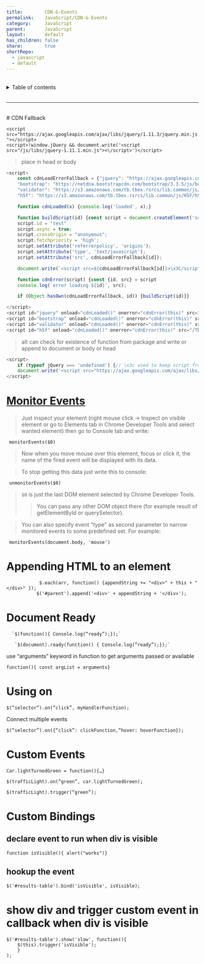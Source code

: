```yaml
---
title:        CDN-&-Events
permalink:    JavaScript/CDN-&-Events
category:     JavaScript
parent:       JavaScript
layout:       default
has_children: false
share:        true
shortRepo:
  - javascript
  - default            
---
```

  

<br/>            

<details markdown="block">                  
<summary>                  
Table of contents                  
</summary>                  
{: .text-delta }                  
1. TOC                  
{:toc}                  
</details>                  

<br/>                  

***                  

<br/>  
# CDN Fallback  

`<script src="https://ajax.googleapis.com/ajax/libs/jquery/1.11.3/jquery.min.js"></script>`  
`<script>!window.jQuery && document.write('<script src="/js/libs/jquery-1.11.1.min.js"><\/script>')</script>`

> place in head or body

```javascript   
<script>
    const cdnLoadErrorFallback = {"jquery": "https://ajax.googleapis.com/ajax/libs/jquery/2.0.3/jquery.min.js",
    "bootstrap": "https://netdna.bootstrapcdn.com/bootstrap/3.3.5/js/bootstrap.min.js",
    "validator": "https://s3.amazonaws.com/tb.tbex.rsrcs/lib.common/js/bootstrap-validator/dist/validator.min.js",
    "h5f": "https://s3.amazonaws.com/tb.tbex.rsrcs/lib.common/js/H5F/h5f.min.js"}

    function cdnLoaded(x) {console.log('loaded', x);}

    function buildScript(id) {const script = document.createElement('script');
    script.id = "test"
    script.async = true;
    script.crossOrigin = "anonymous";
    script.fetchpriority = 'high';
    script.setAttribute('referrerpolicy', 'origins');
    script.setAttribute('type', 'text/javascript');
    script.setAttribute('src', cdnLoadErrorFallback[id]);

    document.write(`<script src=${cdnLoadErrorFallback[id]}>\x3C/script>`)}

    function cdnError(script) {const {id, src} = script
    console.log(`error loading ${id}`, src);

    if (Object.hasOwn(cdnLoadErrorFallback, id)) {buildScript(id)}}

</script>
<script id="jquery" onload="cdnLoaded()" onerror="cdnError(this)" src="/TBEX/assets/jquery.min.js"></script>
<script id="bootstrap" onload="cdnLoaded()" onerror="cdnError(this)" src="/TBEX/assets/bootstrap.min.js"></script>
<script id="validator" onload="cdnLoaded()" onerror="cdnError(this)" src="/TBEX/assets/validator.min.js"></script>
<script id="h5f" onload="cdnLoaded()" onerror="cdnError(this)" src="/TBEX/assets/h5f.min.js"></script>  
```  

> alt can check for existence of function from package and write or append to document or body or head

```javascript  
<script>
    if (typeof jQuery === 'undefined') {// \x3c used to keep script from ending  
    document.write('<script src="https://ajax.googleapis.com/ajax/libs/jquery/2.0.3/jquery.min.js">\x3C/script>');}
</script>  
```  

# [Monitor Events](https://stackoverflow.com/questions/10213703/how-do-i-view-events-fired-on-an-element-in-chrome-devtools)

> Just inspect your element (right mouse click → Inspect on visible element or go to Elements tab in Chrome Developer Tools and select wanted element) then go to Console tab and write:

```shell
 monitorEvents($0)
```

> Now when you move mouse over this element, focus or click it, the name of the fired event will be displayed with its data.

> To stop getting this data just write this to console:  
```shell
 unmonitorEvents($0)
```
 
> `$0` is just the last DOM element selected by Chrome Developer Tools.  
>> You can pass any other DOM object there (for example result of getElementById or querySelector).

> You can also specify event "type" as second parameter to narrow monitored events to some predefined set. For example:  
```shell
 monitorEvents(document.body, 'mouse')
```

# Appending HTML to an element

 ```shell
             $.each(arr, function() {appendString += "<div>" + this + "</div>" });  
            $('#parent').append('<div>' + appendString + '</div>');
```  

# Document Ready

      `$(function(){ Console.log(“ready”);});`  
  
       `$(document).ready(function() { Console.log(“ready”);});`  

use “arguments” keyword in function to get arguments passed or available

`function(){ const argList = arguments}`

# Using on

`$(“selector”).on(“click”, myHandlerFunction);`

Connect multiple events

`$(“selector”).on({“click”: clickFunction,“hover: hoverFunction});`

# Custom Events

`Car.lightTurnedGreen = function(){…}`

`$(trafficLight).on(“green”, car.lightTurnedGreen);`

`$(trafficLight).trigger(“green”);`


# Custom Bindings

## declare event to run when div is visible

`function isVisible(){ alert("works")}`

## hookup the event

`$('#results-table').bind('isVisible', isVisible);`

# show div and trigger custom event in callback when div is visible

```shell
$('#results-table').show('slow', function(){
    $(this).trigger('isVisible');
    }
);
```
